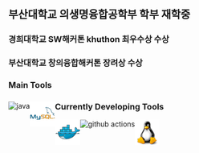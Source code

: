 ## 부산대학교 의생명융합공학부 학부 재학중

### 경희대학교 SW해커톤 khuthon 최우수상 수상
### 부산대학교 창의융합해커톤 장려상 수상

### Main Tools
<div width="100%">
  <img align="left" src="https://raw.githubusercontent.com/ydmins/YdMinS/main/icons/python.png" alt="java" height="50px"/>
  <img align="left" src="https://raw.githubusercontent.com/ydmins/YdMinS/main/icons/mysql.png" alt="kotlin" height="50px"/>

### Currently Developing Tools
<div width="100%">
  <img align="left" src="https://raw.githubusercontent.com/ydmins/YdMinS/main/icons/docker.png" alt="docker" height="50px"/>
  <img align="left" src="https://raw.githubusercontent.com/ydmins/YdMinS/main/icons/git.png" alt="github actions" height="50px"/>
  <img align="left" src="https://raw.githubusercontent.com/ydmins/YdMinS/main/icons/linux.png" alt="linux" height="50px"/>

<!--
**studyhard01/studyhard01** is a ✨ _special_ ✨ repository because its `README.md` (this file) appears on your GitHub profile.

Here are some ideas to get you started:

- 🔭 I’m currently working on ...
- 🌱 I’m currently learning ...
- 👯 I’m looking to collaborate on ...
- 🤔 I’m looking for help with ...
- 💬 Ask me about ...
- 📫 How to reach me: ...
- 😄 Pronouns: ...
- ⚡ Fun fact: ...
-->
